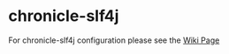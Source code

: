 chronicle-slf4j
================

For chronicle-slf4j configuration please see the [Wiki Page](https://github.com/OpenHFT/Chronicle-Logger/wiki/logger-slf4j)
